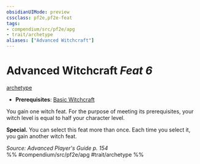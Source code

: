 ```yaml
---
obsidianUIMode: preview
cssclass: pf2e,pf2e-feat
tags:
- compendium/src/pf2e/apg
- trait/archetype
aliases: ["Advanced Witchcraft"]
---
```

# Advanced Witchcraft  *Feat 6*  
[archetype](../../Rules/traits/archetype.md)  

- **Prerequisites**: [Basic Witchcraft](basic-witchcraft-apg.md)

You gain one witch feat. For the purpose of meeting its prerequisites, your witch level is equal to half your character level.

**Special.** You can select this feat more than once. Each time you select it, you gain another witch feat.

*Source: Advanced Player's Guide p. 154*  
%% #compendium/src/pf2e/apg #trait/archetype %%